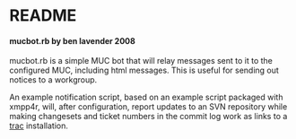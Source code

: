 # README

#### mucbot.rb by ben lavender 2008

mucbot.rb is a simple MUC bot that will relay messages sent to it to the configured MUC, including html messages.  This is useful for sending out notices to a workgroup.

An example notification script, based on an example script packaged with xmpp4r, will, after configuration, report updates to an SVN repository while making changesets and ticket numbers in the commit log work as links to a [trac](http://trac.edgewall.org/) installation.
